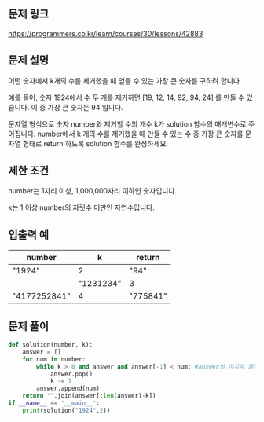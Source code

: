 ## 문제 링크
https://programmers.co.kr/learn/courses/30/lessons/42883

## 문제 설명
어떤 숫자에서 k개의 수를 제거했을 때 얻을 수 있는 가장 큰 숫자를 구하려 합니다.

예를 들어, 숫자 1924에서 수 두 개를 제거하면 [19, 12, 14, 92, 94, 24] 를 만들 수 있습니다. 이 중 가장 큰 숫자는 94 입니다.

문자열 형식으로 숫자 number와 제거할 수의 개수 k가 solution 함수의 매개변수로 주어집니다. number에서 k 개의 수를 제거했을 때 만들 수 있는 수 중 가장 큰 숫자를 문자열 형태로 return 하도록 solution 함수를 완성하세요.

## 제한 조건
number는 1자리 이상, 1,000,000자리 이하인 숫자입니다.

k는 1 이상 number의 자릿수 미만인 자연수입니다.

## 입출력 예

|number|	k	|return|
|---|---|---|
|"1924"|	2	|"94"|
||"1231234"|	3|	"3234"|
|"4177252841"|	4|	"775841"|

## 문제 풀이

```python
def solution(number, k):
    answer = [] 
    for num in number:
        while k > 0 and answer and answer[-1] < num: #answer의 마지막 글자가 num보다 작음
            answer.pop()
            k -= 1 
        answer.append(num)
    return "".join(answer[:len(answer)-k])
if __name__ == '__main__':
    print(solution("1924",2))
```
